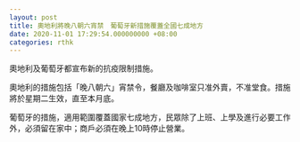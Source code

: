```yaml
---
layout: post
title: 奧地利將晚八朝六宵禁　葡萄牙新措施覆蓋全國七成地方
date: 2020-11-01 17:29:54.000000000 +08:00
categories: rthk
---
```


奧地利及葡萄牙都宣布新的抗疫限制措施。

奧地利的措施包括「晚八朝六」宵禁令，餐廳及咖啡室只准外賣，不准堂食。措施將於星期二生效，直至本月底。

葡萄牙的措施，適用範圍覆蓋國家七成地方，民眾除了上班、上學及進行必要工作外，必須留在家中；商戶必須在晚上10時停止營業。
